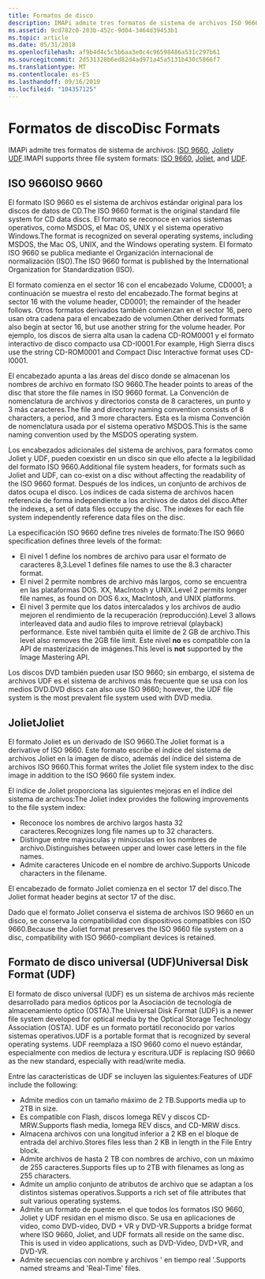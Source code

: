 ```yaml
---
title: Formatos de disco
description: IMAPi admite tres formatos de sistema de archivos ISO 9660, Joliet y UDF.
ms.assetid: 9cd782c0-203b-452c-9d04-3464d39453b1
ms.topic: article
ms.date: 05/31/2018
ms.openlocfilehash: af9b4d4c5c5b6aa3e0c4c96598486a531c297b61
ms.sourcegitcommit: 2d531328b6ed82d4ad971a45a5131b430c5866f7
ms.translationtype: MT
ms.contentlocale: es-ES
ms.lasthandoff: 09/16/2019
ms.locfileid: "104357125"
---
```

# <a name="disc-formats"></a><span data-ttu-id="dccb9-103">Formatos de disco</span><span class="sxs-lookup"><span data-stu-id="dccb9-103">Disc Formats</span></span>

<span data-ttu-id="dccb9-104">IMAPi admite tres formatos de sistema de archivos: [ISO 9660](#iso-9660), [Joliet](#joliet)y [UDF](#universal-disk-format-udf).</span><span class="sxs-lookup"><span data-stu-id="dccb9-104">IMAPI supports three file system formats: [ISO 9660](#iso-9660), [Joliet](#joliet), and [UDF](#universal-disk-format-udf).</span></span>

## <a name="iso-9660"></a><span data-ttu-id="dccb9-105">ISO 9660</span><span class="sxs-lookup"><span data-stu-id="dccb9-105">ISO 9660</span></span>

<span data-ttu-id="dccb9-106">El formato ISO 9660 es el sistema de archivos estándar original para los discos de datos de CD.</span><span class="sxs-lookup"><span data-stu-id="dccb9-106">The ISO 9660 format is the original standard file system for CD data discs.</span></span> <span data-ttu-id="dccb9-107">El formato se reconoce en varios sistemas operativos, como MSDOS, el Mac OS, UNIX y el sistema operativo Windows.</span><span class="sxs-lookup"><span data-stu-id="dccb9-107">The format is recognized on several operating systems, including MSDOS, the Mac OS, UNIX, and the Windows operating system.</span></span> <span data-ttu-id="dccb9-108">El formato ISO 9660 se publica mediante el Organización internacional de normalización (ISO).</span><span class="sxs-lookup"><span data-stu-id="dccb9-108">The ISO 9660 format is published by the International Organization for Standardization (ISO).</span></span>

<span data-ttu-id="dccb9-109">El formato comienza en el sector 16 con el encabezado Volume, CD0001; a continuación se muestra el resto del encabezado.</span><span class="sxs-lookup"><span data-stu-id="dccb9-109">The format begins at sector 16 with the volume header, CD0001; the remainder of the header follows.</span></span> <span data-ttu-id="dccb9-110">Otros formatos derivados también comienzan en el sector 16, pero usan otra cadena para el encabezado de volumen.</span><span class="sxs-lookup"><span data-stu-id="dccb9-110">Other derived formats also begin at sector 16, but use another string for the volume header.</span></span> <span data-ttu-id="dccb9-111">Por ejemplo, los discos de sierra alta usan la cadena CD-ROM0001 y el formato interactivo de disco compacto usa CD-I0001.</span><span class="sxs-lookup"><span data-stu-id="dccb9-111">For example, High Sierra discs use the string CD-ROM0001 and Compact Disc Interactive format uses CD-I0001.</span></span>

<span data-ttu-id="dccb9-112">El encabezado apunta a las áreas del disco donde se almacenan los nombres de archivo en formato ISO 9660.</span><span class="sxs-lookup"><span data-stu-id="dccb9-112">The header points to areas of the disc that store the file names in ISO 9660 format.</span></span> <span data-ttu-id="dccb9-113">La Convención de nomenclatura de archivos y directorios consta de 8 caracteres, un punto y 3 más caracteres.</span><span class="sxs-lookup"><span data-stu-id="dccb9-113">The file and directory naming convention consists of 8 characters, a period, and 3 more characters.</span></span> <span data-ttu-id="dccb9-114">Esta es la misma Convención de nomenclatura usada por el sistema operativo MSDOS.</span><span class="sxs-lookup"><span data-stu-id="dccb9-114">This is the same naming convention used by the MSDOS operating system.</span></span>

<span data-ttu-id="dccb9-115">Los encabezados adicionales del sistema de archivos, para formatos como Joliet y UDF, pueden coexistir en un disco sin que ello afecte a la legibilidad del formato ISO 9660.</span><span class="sxs-lookup"><span data-stu-id="dccb9-115">Additional file system headers, for formats such as Joliet and UDF, can co-exist on a disc without affecting the readability of the ISO 9660 format.</span></span> <span data-ttu-id="dccb9-116">Después de los índices, un conjunto de archivos de datos ocupa el disco. Los índices de cada sistema de archivos hacen referencia de forma independiente a los archivos de datos del disco.</span><span class="sxs-lookup"><span data-stu-id="dccb9-116">After the indexes, a set of data files occupy the disc. The indexes for each file system independently reference data files on the disc.</span></span>

<span data-ttu-id="dccb9-117">La especificación ISO 9660 define tres niveles de formato:</span><span class="sxs-lookup"><span data-stu-id="dccb9-117">The ISO 9660 specification defines three levels of the format:</span></span>

-   <span data-ttu-id="dccb9-118">El nivel 1 define los nombres de archivo para usar el formato de caracteres 8,3.</span><span class="sxs-lookup"><span data-stu-id="dccb9-118">Level 1 defines file names to use the 8.3 character format.</span></span>
-   <span data-ttu-id="dccb9-119">El nivel 2 permite nombres de archivo más largos, como se encuentra en las plataformas DOS. XX, MacIntosh y UNIX.</span><span class="sxs-lookup"><span data-stu-id="dccb9-119">Level 2 permits longer file names, as found on DOS 6.xx, MacIntosh, and UNIX platforms.</span></span>
-   <span data-ttu-id="dccb9-120">El nivel 3 permite que los datos intercalados y los archivos de audio mejoren el rendimiento de la recuperación (reproducción).</span><span class="sxs-lookup"><span data-stu-id="dccb9-120">Level 3 allows interleaved data and audio files to improve retrieval (playback) performance.</span></span> <span data-ttu-id="dccb9-121">Este nivel también quita el límite de 2 GB de archivo.</span><span class="sxs-lookup"><span data-stu-id="dccb9-121">This level also removes the 2GB file limit.</span></span> <span data-ttu-id="dccb9-122">Este nivel **no** es compatible con la API de masterización de imágenes.</span><span class="sxs-lookup"><span data-stu-id="dccb9-122">This level is **not** supported by the Image Mastering API.</span></span>

<span data-ttu-id="dccb9-123">Los discos DVD también pueden usar ISO 9660; sin embargo, el sistema de archivos UDF es el sistema de archivos más frecuente que se usa con los medios DVD.</span><span class="sxs-lookup"><span data-stu-id="dccb9-123">DVD discs can also use ISO 9660; however, the UDF file system is the most prevalent file system used with DVD media.</span></span>

## <a name="joliet"></a><span data-ttu-id="dccb9-124">Joliet</span><span class="sxs-lookup"><span data-stu-id="dccb9-124">Joliet</span></span>

<span data-ttu-id="dccb9-125">El formato Joliet es un derivado de ISO 9660.</span><span class="sxs-lookup"><span data-stu-id="dccb9-125">The Joliet format is a derivative of ISO 9660.</span></span> <span data-ttu-id="dccb9-126">Este formato escribe el índice del sistema de archivos Joliet en la imagen de disco, además del índice del sistema de archivos ISO 9660.</span><span class="sxs-lookup"><span data-stu-id="dccb9-126">This format writes the Joliet file system index to the disc image in addition to the ISO 9660 file system index.</span></span>

<span data-ttu-id="dccb9-127">El índice de Joliet proporciona las siguientes mejoras en el índice del sistema de archivos:</span><span class="sxs-lookup"><span data-stu-id="dccb9-127">The Joliet index provides the following improvements to the file system index:</span></span>

-   <span data-ttu-id="dccb9-128">Reconoce los nombres de archivo largos hasta 32 caracteres.</span><span class="sxs-lookup"><span data-stu-id="dccb9-128">Recognizes long file names up to 32 characters.</span></span>
-   <span data-ttu-id="dccb9-129">Distingue entre mayúsculas y minúsculas en los nombres de archivo.</span><span class="sxs-lookup"><span data-stu-id="dccb9-129">Distinguishes between upper and lower case letters in the file names.</span></span>
-   <span data-ttu-id="dccb9-130">Admite caracteres Unicode en el nombre de archivo.</span><span class="sxs-lookup"><span data-stu-id="dccb9-130">Supports Unicode characters in the filename.</span></span>

<span data-ttu-id="dccb9-131">El encabezado de formato Joliet comienza en el sector 17 del disco.</span><span class="sxs-lookup"><span data-stu-id="dccb9-131">The Joliet format header begins at sector 17 of the disc.</span></span>

<span data-ttu-id="dccb9-132">Dado que el formato Joliet conserva el sistema de archivos ISO 9660 en un disco, se conserva la compatibilidad con dispositivos compatibles con ISO 9660.</span><span class="sxs-lookup"><span data-stu-id="dccb9-132">Because the Joliet format preserves the ISO 9660 file system on a disc, compatibility with ISO 9660-compliant devices is retained.</span></span>

## <a name="universal-disk-format-udf"></a><span data-ttu-id="dccb9-133">Formato de disco universal (UDF)</span><span class="sxs-lookup"><span data-stu-id="dccb9-133">Universal Disk Format (UDF)</span></span>

<span data-ttu-id="dccb9-134">El formato de disco universal (UDF) es un sistema de archivos más reciente desarrollado para medios ópticos por la Asociación de tecnología de almacenamiento óptico (OSTA).</span><span class="sxs-lookup"><span data-stu-id="dccb9-134">The Universal Disk Format (UDF) is a newer file system developed for optical media by the Optical Storage Technology Association (OSTA).</span></span> <span data-ttu-id="dccb9-135">UDF es un formato portátil reconocido por varios sistemas operativos.</span><span class="sxs-lookup"><span data-stu-id="dccb9-135">UDF is a portable format that is recognized by several operating systems.</span></span> <span data-ttu-id="dccb9-136">UDF reemplaza a ISO 9660 como el nuevo estándar, especialmente con medios de lectura y escritura.</span><span class="sxs-lookup"><span data-stu-id="dccb9-136">UDF is replacing ISO 9660 as the new standard, especially with read/write media.</span></span>

<span data-ttu-id="dccb9-137">Entre las características de UDF se incluyen las siguientes:</span><span class="sxs-lookup"><span data-stu-id="dccb9-137">Features of UDF include the following:</span></span>

-   <span data-ttu-id="dccb9-138">Admite medios con un tamaño máximo de 2 TB.</span><span class="sxs-lookup"><span data-stu-id="dccb9-138">Supports media up to 2TB in size.</span></span>
-   <span data-ttu-id="dccb9-139">Es compatible con Flash, discos Iomega REV y discos CD-MRW.</span><span class="sxs-lookup"><span data-stu-id="dccb9-139">Supports flash media, Iomega REV discs, and CD-MRW discs.</span></span>
-   <span data-ttu-id="dccb9-140">Almacena archivos con una longitud inferior a 2 KB en el bloque de entrada del archivo.</span><span class="sxs-lookup"><span data-stu-id="dccb9-140">Stores files less than 2 KB in length in the File Entry block.</span></span>
-   <span data-ttu-id="dccb9-141">Admite archivos de hasta 2 TB con nombres de archivo, con un máximo de 255 caracteres.</span><span class="sxs-lookup"><span data-stu-id="dccb9-141">Supports files up to 2TB with filenames as long as 255 characters.</span></span>
-   <span data-ttu-id="dccb9-142">Admite un amplio conjunto de atributos de archivo que se adaptan a los distintos sistemas operativos.</span><span class="sxs-lookup"><span data-stu-id="dccb9-142">Supports a rich set of file attributes that suit various operating systems.</span></span>
-   <span data-ttu-id="dccb9-143">Admite un formato de puente en el que todos los formatos ISO 9660, Joliet y UDF residan en el mismo disco. Se usa en aplicaciones de vídeo, como DVD-video, DVD + VR y DVD-VR.</span><span class="sxs-lookup"><span data-stu-id="dccb9-143">Supports a bridge format where ISO 9660, Joliet, and UDF formats all reside on the same disc. This is used in video applications, such as DVD-Video, DVD+VR, and DVD-VR.</span></span>
-   <span data-ttu-id="dccb9-144">Admite secuencias con nombre y archivos ' en tiempo real '.</span><span class="sxs-lookup"><span data-stu-id="dccb9-144">Supports named streams and 'Real-Time' files.</span></span>

 

 




